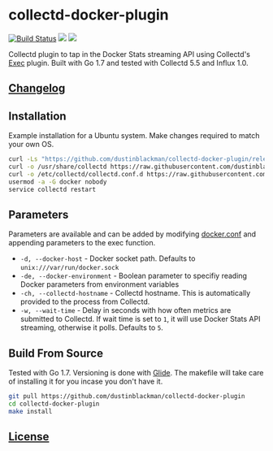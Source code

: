 # collectd-docker-plugin

<a href="https://travis-ci.org/dustinblackman/collectd-docker-plugin"><img src="https://img.shields.io/travis/dustinblackman/collectd-docker-plugin.svg" alt="Build Status"></a> <a href="https://goreportcard.com/report/github.com/dustinblackman/collectd-docker-plugin"><img src="https://goreportcard.com/badge/github.com/dustinblackman/collectd-docker-plugin"></a> <img src="https://img.shields.io/github/release/dustinblackman/collectd-docker-plugin.svg?maxAge=2592000">

Collectd plugin to tap in the Docker Stats streaming API using Collectd's [Exec](https://collectd.org/wiki/index.php/Plugin:Exec) plugin. Built with Go 1.7 and tested with Collectd 5.5 and Influx 1.0.

## [Changelog](./CHANGELOG.md)

## Installation

Example installation for a Ubuntu system. Make changes required to match your own OS.

```bash
curl -Ls "https://github.com/dustinblackman/collectd-docker-plugin/releases/download/0.1.0/collectd-docker-plugin-linux-amd64-0.0.1.tar.gz" | tar xz -C /usr/local/bin/
curl -o /usr/share/collectd https://raw.githubusercontent.com/dustinblackman/collectd-docker-plugin/master/collectd/docker.db
curl -o /etc/collectd/collectd.conf.d https://raw.githubusercontent.com/dustinblackman/collectd-docker-plugin/master/collectd/docker.conf
usermod -a -G docker nobody
service collectd restart
```

## Parameters
Parameters are available and can be added by modifying [docker.conf](./collectd/docker.conf) and appending parameters to the exec function.


- `-d, --docker-host` - Docker socket path. Defaults to `unix:///var/run/docker.sock`
- `-de, --docker-environment` - Boolean parameter to specifiy reading Docker parameters from environment variables
- `-ch, --collectd-hostname` - Collectd hostname. This is automatically provided to the process from Collectd.
- `-w, --wait-time` - Delay in seconds with how often metrics are submitted to Collectd. If wait time is set to `1`, it will use Docker Stats API streaming, otherwise it polls. Defaults to `5`.

## Build From Source

Tested with Go 1.7. Versioning is done with [Glide](https://github.com/Masterminds/glide). The makefile will take care of installing it for you incase you don't have it.

```bash
git pull https://github.com/dustinblackman/collectd-docker-plugin
cd collectd-docker-plugin
make install
```

## [License](./LICENSE)
